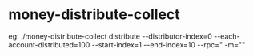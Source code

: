 # money-distribute-collect
eg:  ./money-distribute-collect distribute --distributor-index=0 --each-account-distributed=100 --start-index=1 --end-index=10 --rpc=" -m=""
